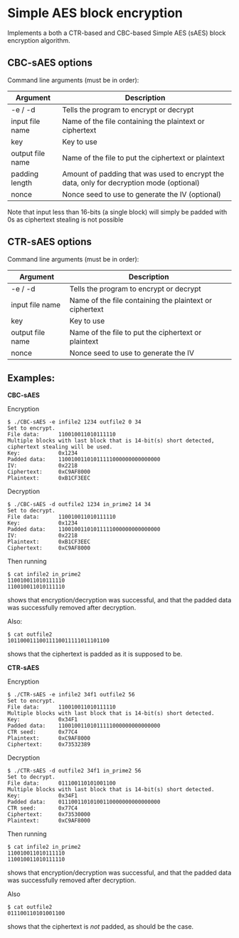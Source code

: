 Simple AES block encryption
==============================

Implements a both a CTR-based and CBC-based Simple AES (sAES) block encryption algorithm.


CBC-sAES options
--------------------

Command line arguments (must be in order):

|Argument|Description|
|--------|-----------|
|-e / -d | Tells the program to encrypt or decrypt |
|input file name | Name of the file containing the plaintext or ciphertext |
|key | Key to use |
|output file name | Name of the file to put the ciphertext or plaintext |
|padding length	| Amount of padding that was used to encrypt the data, only for decryption mode (optional) |
|nonce | Nonce seed to use to generate the IV (optional) |

Note that input less than 16-bits (a single block) will simply be padded with 0s as ciphertext stealing is not possible



CTR-sAES options
----------------------------------------------------------------

Command line arguments (must be in order):

|Argument|Description|
|--------|-----------|
|-e / -d | Tells the program to encrypt or decrypt |
|input file name | Name of the file containing the plaintext or ciphertext |
|key | Key to use |
|output file name | Name of the file to put the ciphertext or plaintext |
|nonce | Nonce seed to use to generate the IV |


Examples:
---------

**CBC-sAES**

Encryption

	$ ./CBC-sAES -e infile2 1234 outfile2 0 34
	Set to encrypt.
	File data:		110010011010111110
	Multiple blocks with last block that is 14-bit(s) short detected, ciphertext stealing will be used.
	Key:			0x1234
	Padded data:	11001001101011111000000000000000
	IV:				0x2218
	Ciphertext:		0xC9AF8000
	Plaintext:		0xB1CF3EEC

Decryption

	$ ./CBC-sAES -d outfile2 1234 in_prime2 14 34
	Set to decrypt.
	File data:		110010011010111110
	Key:			0x1234
	Padded data:	11001001101011111000000000000000
	IV:				0x2218
	Plaintext:		0xB1CF3EEC
	Ciphertext:		0xC9AF8000

Then running

	$ cat infile2 in_prime2
	110010011010111110
	110010011010111110

shows that encryption/decryption was successful, and that the padded data was successfully removed after decryption.

Also:

	$ cat outfile2
	10110001110011110011111011101100

shows that the ciphertext is padded as it is supposed to be.

**CTR-sAES**

Encryption

	$ ./CTR-sAES -e infile2 34f1 outfile2 56
	Set to encrypt.
	File data:		110010011010111110
	Multiple blocks with last block that is 14-bit(s) short detected.
	Key:			0x34F1
	Padded data:	11001001101011111000000000000000
	CTR seed:		0x77C4
	Plaintext:		0xC9AF8000
	Ciphertext:		0x73532389

Decryption

	$ ./CTR-sAES -d outfile2 34f1 in_prime2 56
	Set to decrypt.
	File data:		011100110101001100
	Multiple blocks with last block that is 14-bit(s) short detected.
	Key:			0x34F1
	Padded data:	01110011010100110000000000000000
	CTR seed:		0x77C4
	Ciphertext:		0x73530000
	Plaintext:		0xC9AF8000

Then running

	$ cat infile2 in_prime2
	110010011010111110
	110010011010111110

shows that encryption/decryption was successful, and that the padded data was successfully removed after decryption.

Also

	$ cat outfile2
	011100110101001100

shows that the ciphertext is *not* padded, as should be the case.